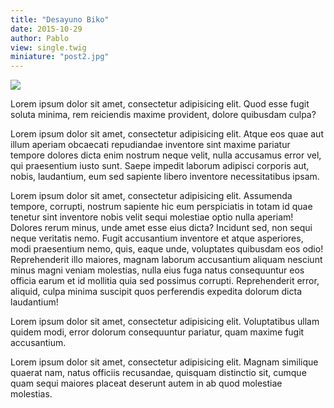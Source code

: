 ```yaml
---
title: "Desayuno Biko"
date: 2015-10-29
author: Pablo
view: single.twig
miniature: "post2.jpg"
---
```

![](../../images/post2-interior.jpg)

Lorem ipsum dolor sit amet, consectetur adipisicing elit. Quod esse fugit soluta minima, rem reiciendis maxime provident, dolore quibusdam culpa?

Lorem ipsum dolor sit amet, consectetur adipisicing elit. Atque eos quae aut illum aperiam obcaecati repudiandae inventore sint maxime pariatur tempore dolores dicta enim nostrum neque velit, nulla accusamus error vel, qui praesentium iusto sunt. Saepe impedit laborum adipisci corporis aut, nobis, laudantium, eum sed sapiente libero inventore necessitatibus ipsam.

Lorem ipsum dolor sit amet, consectetur adipisicing elit. Assumenda tempore, corrupti, nostrum sapiente hic eum perspiciatis in totam id quae tenetur sint inventore nobis velit sequi molestiae optio nulla aperiam! Dolores rerum minus, unde amet esse eius dicta? Incidunt sed, non sequi neque veritatis nemo. Fugit accusantium inventore et atque asperiores, modi praesentium nemo, quis, eaque unde, voluptates quibusdam eos odio! Reprehenderit illo maiores, magnam laborum accusantium aliquam nesciunt minus magni veniam molestias, nulla eius fuga natus consequuntur eos officia earum et id mollitia quia sed possimus corrupti. Reprehenderit error, aliquid, culpa minima suscipit quos perferendis expedita dolorum dicta laudantium!

Lorem ipsum dolor sit amet, consectetur adipisicing elit. Voluptatibus ullam quidem modi, error dolorum consequuntur pariatur, quam maxime fugit accusantium.

Lorem ipsum dolor sit amet, consectetur adipisicing elit. Magnam similique quaerat nam, natus officiis recusandae, quisquam distinctio sit, cumque quam sequi maiores placeat deserunt autem in ab quod molestiae molestias.
